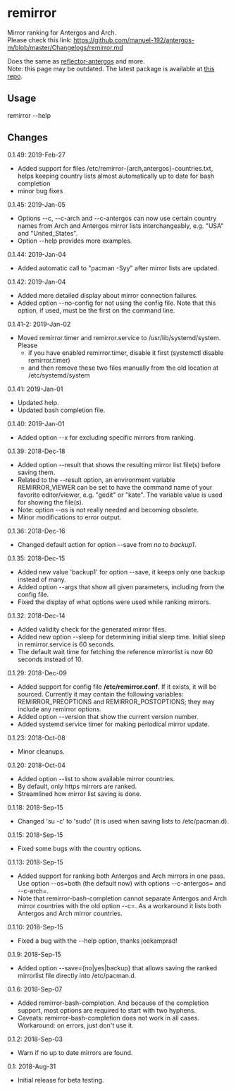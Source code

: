 # remirror
Mirror ranking for Antergos and Arch.<br>
Please check this link: https://github.com/manuel-192/antergos-m/blob/master/Changelogs/remirror.md


Does the same as [reflector-antergos](https://github.com/manuel-192/antergos-reflector) and more.
<br>
Note: this page may be outdated. The latest package is available at [this repo](https://github.com/manuel-192/antergos-m).
## Usage
remirror --help
## Changes

0.1.49: 2019-Feb-27
- Added support for files /etc/remirror-{arch,antergos}-countries.txt, helps keeping country lists almost automatically up to date for bash completion
- minor bug fixes

0.1.45: 2019-Jan-05
- Options --c, --c-arch and --c-antergos can now use certain country names from Arch and Antergos mirror lists interchangeably, e.g. "USA" and "United_States".
- Option --help provides more examples.

0.1.44: 2019-Jan-04
- Added automatic call to "pacman -Syy" after mirror lists are updated.

0.1.42: 2019-Jan-04
- Added more detailed display about mirror connection failures.
- Added option --no-config for not using the config file. Note that this option, if used, must be the first on the command line.

0.1.41-2: 2019-Jan-02
- Moved remirror.timer and remirror.service to /usr/lib/systemd/system. Please
  - if you have enabled remirror.timer, disable it first (systemctl disable remirror.timer)
  - and then remove these two files manually from the old location at /etc/systemd/system

0.1.41: 2019-Jan-01
- Updated help.
- Updated bash completion file.

0.1.40: 2019-Jan-01
- Added option --x for excluding specific mirrors from ranking.

0.1.39: 2018-Dec-18
- Added option --result that shows the resulting mirror list file(s) before saving them.
- Related to the --result option, an environment variable REMIRROR_VIEWER can be set to have the command name of your favorite editor/viewer, e.g. "gedit" or "kate". The variable value is used for showing the file(s).
- Note: option --os is not really needed and becoming obsolete.
- Minor modifications to error output.

0.1.36: 2018-Dec-16
- Changed default action for option --save from <i>no</i> to <i>backup1</i>.

0.1.35: 2018-Dec-15
- Added new value 'backup1' for option --save, it keeps only one backup instead of many.
- Added option --args that show all given parameters, including from the config file.
- Fixed the display of what options were used while ranking mirrors.

0.1.32: 2018-Dec-14
- Added validity check for the generated mirror files.
- Added new option --sleep for determining initial sleep time. Initial sleep in remirror.service is 60 seconds.
- The default wait time for fetching the reference mirrorlist is now 60 seconds instead of 10.

0.1.29: 2018-Dec-09
- Added support for config file <b>/etc/remirror.conf</b>. If it exists, it will be sourced. Currently it may contain the following variables: REMIRROR_PREOPTIONS and REMIRROR_POSTOPTIONS; they may include any remirror options.
- Added option --version that show the current version number.
- Added systemd service timer for making periodical mirror update.

0.1.23: 2018-Oct-08
- Minor cleanups.

0.1.20: 2018-Oct-04
- Added option --list to show available mirror countries.
- By default, only https mirrors are ranked.
- Streamlined how mirror list saving is done.

0.1.18: 2018-Sep-15
- Changed 'su -c' to 'sudo' (it is used when saving lists to /etc/pacman.d).

0.1.15: 2018-Sep-15
- Fixed some bugs with the country options.

0.1.13: 2018-Sep-15
- Added support for ranking both Antergos and Arch mirrors in one pass. Use option --os=both (the default now) with options --c-antergos=<countries> and --c-arch=<countries>.
- Note that remirror-bash-completion cannot separate Antergos and Arch mirror countries with the old option --c=<countries>. As a workaround it lists both Antergos and Arch mirror countries.

0.1.10: 2018-Sep-15
- Fixed a bug with the --help option, thanks joekamprad!

0.1.9: 2018-Sep-15
- Added option --save={no|yes|backup} that allows saving the ranked mirrorlist file directly into /etc/pacman.d.

0.1.6: 2018-Sep-07
- Added remirror-bash-completion. And because of the completion support, most options are required to start with two hyphens.
- Caveats: remirror-bash-completion does not work in all cases. Workaround: on errors, just don't use it.

0.1.2: 2018-Sep-03
- Warn if no up to date mirrors are found.

0.1: 2018-Aug-31
- Initial release for beta testing.
